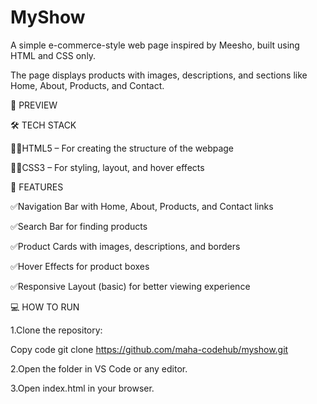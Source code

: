 # MyShow
A simple e-commerce-style web page inspired by Meesho, built using HTML and CSS only.

The page displays products with images, descriptions, and sections like Home, About, Products, and Contact.

📸 PREVIEW 


🛠 TECH STACK 

👩‍💻HTML5 – For creating the structure of the webpage

👨‍💻CSS3 – For styling, layout, and hover effects

🚀 FEATURES 

✅️Navigation Bar with Home, About, Products, and Contact links

✅️Search Bar for finding products

✅️Product Cards with images, descriptions, and borders

✅️Hover Effects for product boxes

✅️Responsive Layout (basic) for better viewing experience


💻 HOW TO RUN


1.Clone the repository:


Copy code
git clone https://github.com/maha-codehub/myshow.git


2.Open the folder in VS Code or any editor.

3.Open index.html in your browser.














